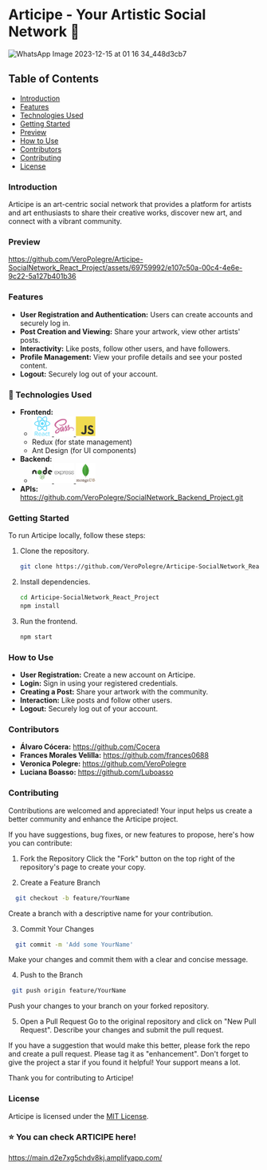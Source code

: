 # Articipe - Your Artistic Social Network 🎨
![WhatsApp Image 2023-12-15 at 01 16 34_448d3cb7](https://github.com/VeroPolegre/Articipe-SocialNetwork_React_Project/assets/69759992/7c6064eb-2bfb-42e9-b8c3-76e0c6f4259d)

## Table of Contents

- [Introduction](#introduction)
- [Features](#features)
- [Technologies Used](#technologies-used)
- [Getting Started](#getting-started)
- [Preview](#preview)
- [How to Use](#how-to-use)
- [Contributors](#contributors)
- [Contributing](#contributing)
- [License](#license)

### Introduction

Articipe is an art-centric social network that provides a platform for artists and art enthusiasts to share their creative works, discover new art, and connect with a vibrant community.

### Preview
 

https://github.com/VeroPolegre/Articipe-SocialNetwork_React_Project/assets/69759992/e107c50a-00c4-4e6e-9c22-5a127b401b36


### Features

- **User Registration and Authentication:** Users can create accounts and securely log in.
- **Post Creation and Viewing:** Share your artwork, view other artists' posts.
- **Interactivity:** Like posts, follow other users, and have followers.
- **Profile Management:** View your profile details and see your posted content.
- **Logout:** Securely log out of your account.

### 🔧 Technologies Used 

- **Frontend:**
  - <a href="https://reactjs.org/" target="_blank" rel="noreferrer"> <img src="https://raw.githubusercontent.com/devicons/devicon/master/icons/react/react-original-wordmark.svg" alt="react" width="40" height="40"/> </a>
 <a href="https://sass-lang.com" target="_blank" rel="noreferrer"> <img src="https://raw.githubusercontent.com/devicons/devicon/master/icons/sass/sass-original.svg" alt="sass" width="40" height="40"/> </a>
  <a href="https://developer.mozilla.org/en-US/docs/Web/JavaScript" target="_blank" rel="noreferrer"> <img src="https://raw.githubusercontent.com/devicons/devicon/master/icons/javascript/javascript-original.svg" alt="javascript" width="40" height="40"/> </a>
  - Redux (for state management)
  - Ant Design (for UI components)
- **Backend:** 
  - <a href="https://nodejs.org" target="_blank" rel="noreferrer"> <img src="https://raw.githubusercontent.com/devicons/devicon/master/icons/nodejs/nodejs-original-wordmark.svg" alt="nodejs" width="40" height="40"/> </a>
  <a href="https://expressjs.com" target="_blank" rel="noreferrer"> <img src="https://raw.githubusercontent.com/devicons/devicon/master/icons/express/express-original-wordmark.svg" alt="express" width="40" height="40"/> </a>
  <a href="https://www.mongodb.com/" target="_blank" rel="noreferrer"> <img src="https://raw.githubusercontent.com/devicons/devicon/master/icons/mongodb/mongodb-original-wordmark.svg" alt="mongodb" width="40" height="40"/> </a>
- **APIs:** https://github.com/VeroPolegre/SocialNetwork_Backend_Project.git

### Getting Started

To run Articipe locally, follow these steps:

1. Clone the repository.
   ```bash
   git clone https://github.com/VeroPolegre/Articipe-SocialNetwork_React_Project.git
   ```
2. Install dependencies.
   ```bash
   cd Articipe-SocialNetwork_React_Project
   npm install
   ```
3. Run the frontend.
   ```bash
   npm start
   ```

### How to Use

- **User Registration:** Create a new account on Articipe.
- **Login:** Sign in using your registered credentials.
- **Creating a Post:** Share your artwork with the community.
- **Interaction:** Like posts and follow other users.
- **Logout:** Securely log out of your account.

 
### Contributors

- **Álvaro Cócera:** https://github.com/Cocera
- **Frances Morales Velilla:** https://github.com/frances0688
- **Veronica Polegre:** https://github.com/VeroPolegre
- **Luciana Boasso:** https://github.com/Luboasso

### Contributing
Contributions are welcomed and appreciated! Your input helps us create a better community and enhance the Articipe project.

If you have suggestions, bug fixes, or new features to propose, here's how you can contribute:

1. Fork the Repository
Click the "Fork" button on the top right of the repository's page to create your copy.

2. Create a Feature Branch
 ```bash
   git checkout -b feature/YourName
   ```
Create a branch with a descriptive name for your contribution.

3. Commit Your Changes
 ```bash
   git commit -m 'Add some YourName'
   ```
Make your changes and commit them with a clear and concise message.

4. Push to the Branch

 ```bash
  git push origin feature/YourName
   ```
Push your changes to your branch on your forked repository.

5. Open a Pull Request
Go to the original repository and click on "New Pull Request". Describe your changes and submit the pull request.

If you have a suggestion that would make this better, please fork the repo and create a pull request. Please tag it as "enhancement". Don't forget to give the project a star if you found it helpful! Your support means a lot.

Thank you for contributing to Articipe!

### License

Articipe is licensed under the [MIT License](LICENSE).

### ⭐️ You can check ARTICIPE here!
 https://main.d2e7xg5chdv8kj.amplifyapp.com/
